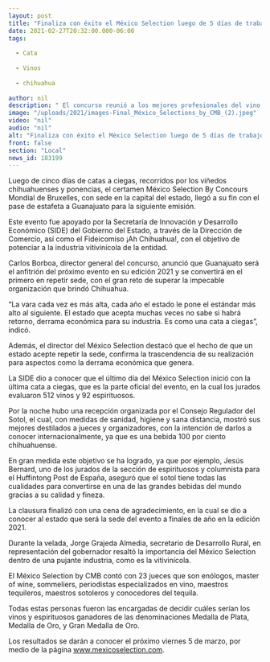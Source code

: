```yaml
---
layout: post
title: "Finaliza con éxito el México Selection luego de 5 días de trabajos"
date: 2021-02-27T20:32:00.000-06:00
tags:
  
  - Cata
  
  - Vinos
  
  - chihuahua
  
author: nil
description: " El concurso reunió a los mejores profesionales del vino, para catar una muestra de más de 500 etiquetas y 92 espirituosos, y otorgarles distintivos de calidad; los ganadores se publicarán el próximo 5 de marzo"
image: "/uploads/2021/images-Final_México_Selections_by_CMB_(2).jpeg"
video: "nil"
audio: "nil"
alt: "Finaliza con éxito el México Selection luego de 5 días de trabajos"
front: false
section: "Local"
news_id: 183199
---
```


Luego de cinco días de catas a ciegas, recorridos por los viñedos chihuahuenses y ponencias, el certamen México Selection By Concours Mondial de Bruxelles, con sede en la capital del estado, llegó a su fin con el pase de estafeta a Guanajuato para la siguiente emisión.

Este evento fue apoyado por la Secretaría de Innovación y Desarrollo Económico (SIDE) del Gobierno del Estado, a través de la Dirección de Comercio, así como el Fideicomiso ¡Ah Chihuahua!, con el objetivo de potenciar a la industria vitivinícola de la entidad.

Carlos Borboa, director general del concurso, anunció que Guanajuato será el anfitrión del próximo evento en su edición 2021 y se convertirá en el primero en repetir sede, con el gran reto de superar la impecable organización que brindó Chihuahua.

“La vara cada vez es más alta, cada año el estado le pone el estándar más alto al siguiente. El estado que acepta muchas veces no sabe si habrá retorno, derrama económica para su industria. Es como una cata a ciegas”, indicó.

Además, el director del México Selection destacó que el hecho de que un estado acepte repetir la sede, confirma la trascendencia de su realización para aspectos como la derrama económica que genera.

La SIDE dio a conocer que el último día del México Selection inició con la última cata a ciegas, que es la parte oficial del evento, en la cual los jurados evaluaron 512 vinos y 92 espirituosos.

Por la noche hubo una recepción organizada por el Consejo Regulador del Sotol, el cual, con medidas de sanidad, higiene y sana distancia, mostró sus mejores destilados a jueces y organizadores, con la intención de darlos a conocer internacionalmente, ya que es una bebida 100 por ciento chihuahuense.

En gran medida este objetivo se ha logrado, ya que por ejemplo, Jesús Bernard, uno de los jurados de la sección de espirituosos y columnista para el Huffintong Post de España, aseguró que el sotol tiene todas las cualidades para convertirse en una de las grandes bebidas del mundo gracias a su calidad y fineza.

La clausura finalizó con una cena de agradecimiento, en la cual se dio a conocer al estado que será la sede del evento a finales de año en la edición 2021.

Durante la velada, Jorge Grajeda Almedia, secretario de Desarrollo Rural, en representación del gobernador resaltó la importancia del México Selection dentro de una pujante industria, como es la vitivinícola.

El México Selection by CMB contó con 23 jueces que son enólogos, master of wine, sommeliers, periodistas especializados en vino, maestros tequileros, maestros sotoleros y conocedores del tequila.

Todas estas personas fueron las encargadas de decidir cuáles serían los vinos y espirituosos ganadores de las denominaciones Medalla de Plata, Medalla de Oro, y Gran Medalla de Oro.

Los resultados se darán a conocer el próximo viernes 5 de marzo, por medio de la página www.mexicoselection.com.